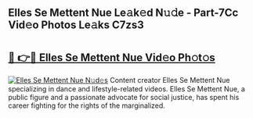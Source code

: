 ## Elles Se Mettent Nue Le𝚊k𝚎d N𝚞𝚍e - Part-7Cc Vid𝚎o Photos Le𝚊ks C7zs3

# <h2><a href="http://fb75pgr.evod.top/?m=Elles+Se+Mettent+Nue">🔗 👉🔴 Elles Se Mettent Nue Vid𝚎o Ph𝚘t𝚘s</a></h2>

[![Elles Se Mettent Nue N𝚞d𝚎s](https://i.imgur.com/8V9OHl7.gif)](http://fb75pgr.evod.top/?m=Elles+Se+Mettent+Nue)
Content creator Elles Se Mettent Nue specializing in dance and lifestyle-related videos. Elles Se Mettent Nue, a public figure and a passionate advocate for social justice, has spent his career fighting for the rights of the marginalized. 
